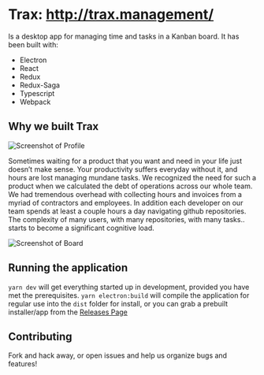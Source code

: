 # Trax: http://trax.management/
Is a desktop app for managing time and tasks in a Kanban board. It has been built with:

- Electron
- React
- Redux
- Redux-Saga
- Typescript
- Webpack

## Why we built Trax

![Screenshot of Profile](https://cdn-images-1.medium.com/max/2000/1*Y9rlATyXigaa0XVo2EoPVQ.png)

Sometimes waiting for a product that you want and need in your life just doesn’t make sense. Your productivity suffers everyday without it, and hours are lost managing mundane tasks. We recognized the need for such a product when we calculated the debt of operations across our whole team. We had tremendous overhead with collecting hours and invoices from a myriad of contractors and employees. In addition each developer on our team spends at least a couple hours a day navigating github repositories. The complexity of many users, with many repositories, with many tasks.. starts to become a significant cognitive load.

![Screenshot of Board](https://cdn-images-1.medium.com/max/2000/1*TZw7R4v6inNuz4TeRmj4yg.png)

## Running the application
`yarn dev` will get everything started up in development, provided you have met the prerequisites. `yarn electron:build` will compile the application for regular use into the `dist` folder for install, or you can grab a prebuilt installer/app from the [Releases Page](/releases)

## Contributing
Fork and hack away, or open issues and help us organize bugs and features!
